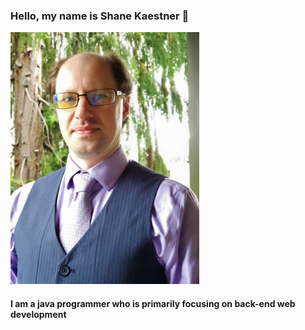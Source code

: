 ### Hello, my name is Shane Kaestner 🌇

<img src="images/Online-Shane.jpg" alt="My picture" title="Shane" width="302" height="403" />

#### I am a java programmer who is primarily focusing on back-end web development

